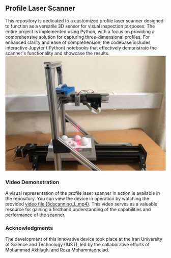 ## Profile Laser Scanner

This repository is dedicated to a customized profile laser scanner designed to function as a versatile 3D sensor for visual inspection purposes. The entire project is implemented using Python, with a focus on providing a comprehensive solution for capturing three-dimensional profiles. For enhanced clarity and ease of comprehension, the codebase includes interactive Jupyter (IPython) notebooks that effectively demonstrate the scanner's functionality and showcase the results.
![Random image from test dataset](t.jpg)

### Video Demonstration

A visual representation of the profile laser scanner in action is available in the repository. You can view the device in operation by watching the provided [video file (3dscanning_L.mp4)](https://github.com/mohammadakhlaghi/laser_profile_scanner/blob/main/3dscanning_L.mp4). This video serves as a valuable resource for gaining a firsthand understanding of the capabilities and performance of the scanner.


### Acknowledgments

The development of this innovative device took place at the Iran University of Science and Technology (IUST), led by the collaborative efforts of Mohammad Akhlaghi and Reza Mohammadnejad.
